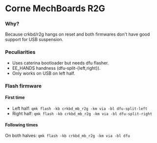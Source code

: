 # Corne MechBoards R2G

### Why?

Because crkbd/r2g hangs on reset and both firmwares don't have good support for
USB suspension.

### Peculiarities

- Uses caterina bootloader but needs dfu flasher.
- EE_HANDS handness (dfu-split-{left,right}).
- Only works on USB on left half.

### Flash firmware

#### First time

- Left half: `qmk flash -kb crkbd_mb_r2g -km via -bl dfu-split-left`
- Right half: `qmk flash -kb crkbd_mb_r2g -km via -bl dfu-split-right`

#### Following times

On both halves: `qmk flash -kb crkbd_mb_r2g -km via -bl dfu`
